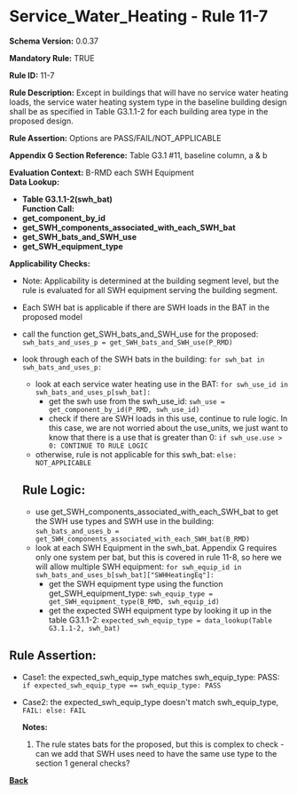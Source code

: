 # Service_Water_Heating - Rule 11-7  
**Schema Version:** 0.0.37  

**Mandatory Rule:** TRUE

**Rule ID:** 11-7  

**Rule Description:** Except in buildings that will have no service water heating loads, the service water heating system type in the baseline building design shall be as specified in Table G3.1.1-2 for each building area type in the proposed design. 

**Rule Assertion:** Options are PASS/FAIL/NOT_APPLICABLE

**Appendix G Section Reference:** Table G3.1 #11, baseline column, a & b

**Evaluation Context:** B-RMD each SWH Equipment  
**Data Lookup:**   
- **Table G3.1.1-2(swh_bat)**  
**Function Call:**  
- **get_component_by_id**  
- **get_SWH_components_associated_with_each_SWH_bat**  
- **get_SWH_bats_and_SWH_use**  
- **get_SWH_equipment_type**  

**Applicability Checks:**
- Note: Applicability is determined at the building segment level, but the rule is evaluated for all SWH equipment serving the building segment.
- Each SWH bat is applicable if there are SWH loads in the BAT in the proposed model

- call the function get_SWH_bats_and_SWH_use for the proposed: `swh_bats_and_uses_p = get_SWH_bats_and_SWH_use(P_RMD)`
- look through each of the SWH bats in the building: `for swh_bat in swh_bats_and_uses_p:`
    - look at each service water heating use in the BAT: `for swh_use_id in swh_bats_and_uses_p[swh_bat]:`
      - get the swh use from the swh_use_id: `swh_use = get_component_by_id(P_RMD, swh_use_id)`
      - check if there are SWH loads in this use, continue to rule logic.  In this case, we are not worried about the use_units, we just want to know that there is a use that is greater than 0: `if swh_use.use > 0: CONTINUE TO RULE LOGIC`
    - otherwise, rule is not applicable for this swh_bat: `else: NOT_APPLICABLE`

  ## Rule Logic: 
  - use get_SWH_components_associated_with_each_SWH_bat to get the SWH use types and SWH use in the building: `swh_bats_and_uses_b = get_SWH_components_associated_with_each_SWH_bat(B_RMD)`
  - look at each SWH Equipment in the swh_bat.  Appendix G requires only one system per bat, but this is covered in rule 11-8, so here we will allow multiple SWH equipment: `for swh_equip_id in swh_bats_and_uses_b[swh_bat]["SWHHeatingEq"]:`
    - get the SWH equipment type using the function get_SWH_equipment_type: `swh_equip_type = get_SWH_equipment_type(B_RMD, swh_equip_id)`
    - get the expected SWH equipment type by looking it up in the table G3.1.1-2: `expected_swh_equip_type = data_lookup(Table G3.1.1-2, swh_bat)`



## Rule Assertion: 
- Case1: the expected_swh_equip_type matches swh_equip_type: PASS: `if expected_swh_equip_type == swh_equip_type: PASS`
- Case2: the expected_swh_equip_type doesn't match swh_equip_type, `FAIL: else: FAIL`

  
  **Notes:**
  1.  The rule states bats for the proposed, but this is complex to check - can we add that SWH uses need to have the same use type to the section 1 general checks?

**[Back](../_toc.md)**
